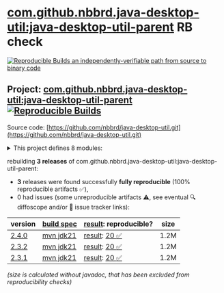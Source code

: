 [com.github.nbbrd.java-desktop-util:java-desktop-util-parent](https://central.sonatype.com/artifact/com.github.nbbrd.java-desktop-util/java-desktop-util-parent/versions) RB check
=======

[![Reproducible Builds](https://reproducible-builds.org/images/logos/rb.svg) an independently-verifiable path from source to binary code](https://reproducible-builds.org/)

## Project: [com.github.nbbrd.java-desktop-util:java-desktop-util-parent](https://central.sonatype.com/artifact/com.github.nbbrd.java-desktop-util/java-desktop-util-parent/versions) [![Reproducible Builds](https://img.shields.io/endpoint?url=https://raw.githubusercontent.com/jvm-repo-rebuild/reproducible-central/master/content/com/github/nbbrd/java-desktop-util/badge.json)](https://github.com/jvm-repo-rebuild/reproducible-central/blob/master/content/com/github/nbbrd/java-desktop-util/README.md)

Source code: [https://github.com/nbbrd/java-desktop-util.git](https://github.com/nbbrd/java-desktop-util.git)

<details><summary>This project defines 8 modules:</summary>

* [com.github.nbbrd.java-desktop-util:java-desktop-util-bom](https://central.sonatype.com/artifact/com.github.nbbrd.java-desktop-util/java-desktop-util-bom/overview)
* [com.github.nbbrd.java-desktop-util:java-desktop-util-chart](https://central.sonatype.com/artifact/com.github.nbbrd.java-desktop-util/java-desktop-util-chart/overview)
* [com.github.nbbrd.java-desktop-util:java-desktop-util-demo](https://central.sonatype.com/artifact/com.github.nbbrd.java-desktop-util/java-desktop-util-demo/overview)
* [com.github.nbbrd.java-desktop-util:java-desktop-util-fa](https://central.sonatype.com/artifact/com.github.nbbrd.java-desktop-util/java-desktop-util-fa/overview)
* [com.github.nbbrd.java-desktop-util:java-desktop-util-favicon](https://central.sonatype.com/artifact/com.github.nbbrd.java-desktop-util/java-desktop-util-favicon/overview)
* [com.github.nbbrd.java-desktop-util:java-desktop-util-os](https://central.sonatype.com/artifact/com.github.nbbrd.java-desktop-util/java-desktop-util-os/overview)
* [com.github.nbbrd.java-desktop-util:java-desktop-util-parent](https://central.sonatype.com/artifact/com.github.nbbrd.java-desktop-util/java-desktop-util-parent/overview)
* [com.github.nbbrd.java-desktop-util:java-desktop-util-swing](https://central.sonatype.com/artifact/com.github.nbbrd.java-desktop-util/java-desktop-util-swing/overview)
</details>

rebuilding **3 releases** of com.github.nbbrd.java-desktop-util:java-desktop-util-parent:
- **3** releases were found successfully **fully reproducible** (100% reproducible artifacts :white_check_mark:),
- 0 had issues (some unreproducible artifacts :warning:, see eventual :mag: diffoscope and/or :memo: issue tracker links):

| version | [build spec](/BUILDSPEC.md) | [result](https://reproducible-builds.org/docs/jvm/): reproducible? | size |
| -- | --------- | ------ | -- |
| [2.4.0](https://central.sonatype.com/artifact/com.github.nbbrd.java-desktop-util/java-desktop-util-parent/2.4.0/pom) | [mvn jdk21](java-desktop-util-2.4.0.buildspec) | [result](java-desktop-util-parent-2.4.0.buildinfo): [20 :white_check_mark: ](java-desktop-util-parent-2.4.0.buildcompare) | 1.2M |
| [2.3.2](https://central.sonatype.com/artifact/com.github.nbbrd.java-desktop-util/java-desktop-util-parent/2.3.2/pom) | [mvn jdk21](java-desktop-util-2.3.2.buildspec) | [result](java-desktop-util-parent-2.3.2.buildinfo): [20 :white_check_mark: ](java-desktop-util-parent-2.3.2.buildcompare) | 1.2M |
| [2.3.1](https://central.sonatype.com/artifact/com.github.nbbrd.java-desktop-util/java-desktop-util-parent/2.3.1/pom) | [mvn jdk21](java-desktop-util-2.3.1.buildspec) | [result](java-desktop-util-parent-2.3.1.buildinfo): [20 :white_check_mark: ](java-desktop-util-parent-2.3.1.buildcompare) | 1.2M |

<i>(size is calculated without javadoc, that has been excluded from reproducibility checks)</i>
